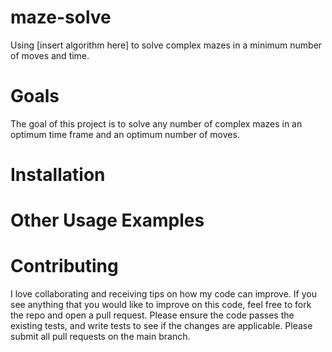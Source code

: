 # maze-solve
Using [insert algorithm here] to solve complex mazes in a minimum number of moves and time.

# Goals
The goal of this project is to solve any number of complex mazes in an optimum time frame and an optimum number of moves. 

# Installation

# Other Usage Examples

# Contributing
I love collaborating and receiving tips on how my code can improve. If you see anything that you would like to improve on this code, feel free to fork the repo and open a pull request. Please ensure the code passes the existing tests, and write tests to see if the changes are applicable. Please submit all pull requests on the main branch.
